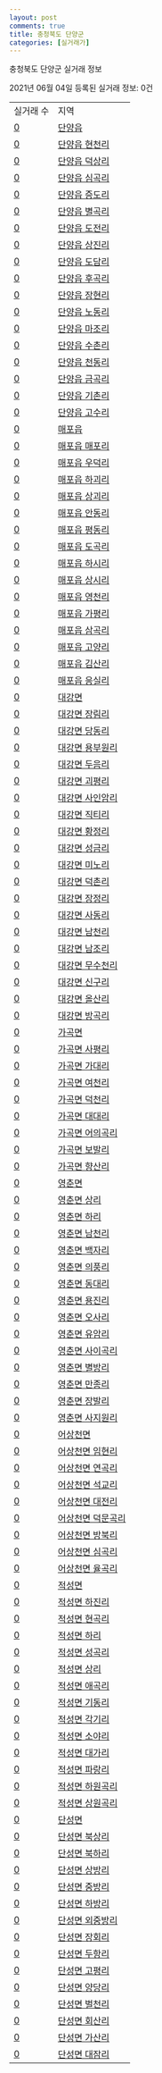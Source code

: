 ```yaml
---
layout: post
comments: true
title: 충청북도 단양군
categories: [실거래가]
---
```


충청북도 단양군 실거래 정보

2021년 06월 04일 등록된 실거래 정보: 0건


<table>
  <tr>
    <td>실거래 수</td>
    <td>지역</td>
  </tr>

  
  <tr>
    <td><a href="4380025000.html">0</a></td>
    <td><a href="4380025000.html">단양읍</a></td>
  </tr>
    

  <tr>
    <td><a href="4380025021.html">0</a></td>
    <td><a href="4380025021.html">단양읍 현천리</a></td>
  </tr>
    

  <tr>
    <td><a href="4380025022.html">0</a></td>
    <td><a href="4380025022.html">단양읍 덕상리</a></td>
  </tr>
    

  <tr>
    <td><a href="4380025023.html">0</a></td>
    <td><a href="4380025023.html">단양읍 심곡리</a></td>
  </tr>
    

  <tr>
    <td><a href="4380025024.html">0</a></td>
    <td><a href="4380025024.html">단양읍 증도리</a></td>
  </tr>
    

  <tr>
    <td><a href="4380025025.html">0</a></td>
    <td><a href="4380025025.html">단양읍 별곡리</a></td>
  </tr>
    

  <tr>
    <td><a href="4380025026.html">0</a></td>
    <td><a href="4380025026.html">단양읍 도전리</a></td>
  </tr>
    

  <tr>
    <td><a href="4380025027.html">0</a></td>
    <td><a href="4380025027.html">단양읍 상진리</a></td>
  </tr>
    

  <tr>
    <td><a href="4380025028.html">0</a></td>
    <td><a href="4380025028.html">단양읍 도담리</a></td>
  </tr>
    

  <tr>
    <td><a href="4380025029.html">0</a></td>
    <td><a href="4380025029.html">단양읍 후곡리</a></td>
  </tr>
    

  <tr>
    <td><a href="4380025030.html">0</a></td>
    <td><a href="4380025030.html">단양읍 장현리</a></td>
  </tr>
    

  <tr>
    <td><a href="4380025031.html">0</a></td>
    <td><a href="4380025031.html">단양읍 노동리</a></td>
  </tr>
    

  <tr>
    <td><a href="4380025032.html">0</a></td>
    <td><a href="4380025032.html">단양읍 마조리</a></td>
  </tr>
    

  <tr>
    <td><a href="4380025033.html">0</a></td>
    <td><a href="4380025033.html">단양읍 수촌리</a></td>
  </tr>
    

  <tr>
    <td><a href="4380025034.html">0</a></td>
    <td><a href="4380025034.html">단양읍 천동리</a></td>
  </tr>
    

  <tr>
    <td><a href="4380025035.html">0</a></td>
    <td><a href="4380025035.html">단양읍 금곡리</a></td>
  </tr>
    

  <tr>
    <td><a href="4380025036.html">0</a></td>
    <td><a href="4380025036.html">단양읍 기촌리</a></td>
  </tr>
    

  <tr>
    <td><a href="4380025037.html">0</a></td>
    <td><a href="4380025037.html">단양읍 고수리</a></td>
  </tr>
    

  <tr>
    <td><a href="4380025300.html">0</a></td>
    <td><a href="4380025300.html">매포읍</a></td>
  </tr>
    

  <tr>
    <td><a href="4380025321.html">0</a></td>
    <td><a href="4380025321.html">매포읍 매포리</a></td>
  </tr>
    

  <tr>
    <td><a href="4380025322.html">0</a></td>
    <td><a href="4380025322.html">매포읍 우덕리</a></td>
  </tr>
    

  <tr>
    <td><a href="4380025324.html">0</a></td>
    <td><a href="4380025324.html">매포읍 하괴리</a></td>
  </tr>
    

  <tr>
    <td><a href="4380025325.html">0</a></td>
    <td><a href="4380025325.html">매포읍 상괴리</a></td>
  </tr>
    

  <tr>
    <td><a href="4380025326.html">0</a></td>
    <td><a href="4380025326.html">매포읍 안동리</a></td>
  </tr>
    

  <tr>
    <td><a href="4380025327.html">0</a></td>
    <td><a href="4380025327.html">매포읍 평동리</a></td>
  </tr>
    

  <tr>
    <td><a href="4380025328.html">0</a></td>
    <td><a href="4380025328.html">매포읍 도곡리</a></td>
  </tr>
    

  <tr>
    <td><a href="4380025329.html">0</a></td>
    <td><a href="4380025329.html">매포읍 하시리</a></td>
  </tr>
    

  <tr>
    <td><a href="4380025330.html">0</a></td>
    <td><a href="4380025330.html">매포읍 상시리</a></td>
  </tr>
    

  <tr>
    <td><a href="4380025331.html">0</a></td>
    <td><a href="4380025331.html">매포읍 영천리</a></td>
  </tr>
    

  <tr>
    <td><a href="4380025332.html">0</a></td>
    <td><a href="4380025332.html">매포읍 가평리</a></td>
  </tr>
    

  <tr>
    <td><a href="4380025333.html">0</a></td>
    <td><a href="4380025333.html">매포읍 삼곡리</a></td>
  </tr>
    

  <tr>
    <td><a href="4380025334.html">0</a></td>
    <td><a href="4380025334.html">매포읍 고양리</a></td>
  </tr>
    

  <tr>
    <td><a href="4380025335.html">0</a></td>
    <td><a href="4380025335.html">매포읍 김산리</a></td>
  </tr>
    

  <tr>
    <td><a href="4380025336.html">0</a></td>
    <td><a href="4380025336.html">매포읍 응실리</a></td>
  </tr>
    

  <tr>
    <td><a href="4380031000.html">0</a></td>
    <td><a href="4380031000.html">대강면</a></td>
  </tr>
    

  <tr>
    <td><a href="4380031021.html">0</a></td>
    <td><a href="4380031021.html">대강면 장림리</a></td>
  </tr>
    

  <tr>
    <td><a href="4380031023.html">0</a></td>
    <td><a href="4380031023.html">대강면 당동리</a></td>
  </tr>
    

  <tr>
    <td><a href="4380031024.html">0</a></td>
    <td><a href="4380031024.html">대강면 용부원리</a></td>
  </tr>
    

  <tr>
    <td><a href="4380031033.html">0</a></td>
    <td><a href="4380031033.html">대강면 두음리</a></td>
  </tr>
    

  <tr>
    <td><a href="4380031034.html">0</a></td>
    <td><a href="4380031034.html">대강면 괴평리</a></td>
  </tr>
    

  <tr>
    <td><a href="4380031035.html">0</a></td>
    <td><a href="4380031035.html">대강면 사인암리</a></td>
  </tr>
    

  <tr>
    <td><a href="4380031036.html">0</a></td>
    <td><a href="4380031036.html">대강면 직티리</a></td>
  </tr>
    

  <tr>
    <td><a href="4380031037.html">0</a></td>
    <td><a href="4380031037.html">대강면 황정리</a></td>
  </tr>
    

  <tr>
    <td><a href="4380031038.html">0</a></td>
    <td><a href="4380031038.html">대강면 성금리</a></td>
  </tr>
    

  <tr>
    <td><a href="4380031039.html">0</a></td>
    <td><a href="4380031039.html">대강면 미노리</a></td>
  </tr>
    

  <tr>
    <td><a href="4380031040.html">0</a></td>
    <td><a href="4380031040.html">대강면 덕촌리</a></td>
  </tr>
    

  <tr>
    <td><a href="4380031041.html">0</a></td>
    <td><a href="4380031041.html">대강면 장정리</a></td>
  </tr>
    

  <tr>
    <td><a href="4380031042.html">0</a></td>
    <td><a href="4380031042.html">대강면 사동리</a></td>
  </tr>
    

  <tr>
    <td><a href="4380031043.html">0</a></td>
    <td><a href="4380031043.html">대강면 남천리</a></td>
  </tr>
    

  <tr>
    <td><a href="4380031044.html">0</a></td>
    <td><a href="4380031044.html">대강면 남조리</a></td>
  </tr>
    

  <tr>
    <td><a href="4380031045.html">0</a></td>
    <td><a href="4380031045.html">대강면 무수천리</a></td>
  </tr>
    

  <tr>
    <td><a href="4380031046.html">0</a></td>
    <td><a href="4380031046.html">대강면 신구리</a></td>
  </tr>
    

  <tr>
    <td><a href="4380031047.html">0</a></td>
    <td><a href="4380031047.html">대강면 올산리</a></td>
  </tr>
    

  <tr>
    <td><a href="4380031048.html">0</a></td>
    <td><a href="4380031048.html">대강면 방곡리</a></td>
  </tr>
    

  <tr>
    <td><a href="4380032000.html">0</a></td>
    <td><a href="4380032000.html">가곡면</a></td>
  </tr>
    

  <tr>
    <td><a href="4380032021.html">0</a></td>
    <td><a href="4380032021.html">가곡면 사평리</a></td>
  </tr>
    

  <tr>
    <td><a href="4380032022.html">0</a></td>
    <td><a href="4380032022.html">가곡면 가대리</a></td>
  </tr>
    

  <tr>
    <td><a href="4380032023.html">0</a></td>
    <td><a href="4380032023.html">가곡면 여천리</a></td>
  </tr>
    

  <tr>
    <td><a href="4380032024.html">0</a></td>
    <td><a href="4380032024.html">가곡면 덕천리</a></td>
  </tr>
    

  <tr>
    <td><a href="4380032025.html">0</a></td>
    <td><a href="4380032025.html">가곡면 대대리</a></td>
  </tr>
    

  <tr>
    <td><a href="4380032026.html">0</a></td>
    <td><a href="4380032026.html">가곡면 어의곡리</a></td>
  </tr>
    

  <tr>
    <td><a href="4380032027.html">0</a></td>
    <td><a href="4380032027.html">가곡면 보발리</a></td>
  </tr>
    

  <tr>
    <td><a href="4380032028.html">0</a></td>
    <td><a href="4380032028.html">가곡면 향산리</a></td>
  </tr>
    

  <tr>
    <td><a href="4380033000.html">0</a></td>
    <td><a href="4380033000.html">영춘면</a></td>
  </tr>
    

  <tr>
    <td><a href="4380033021.html">0</a></td>
    <td><a href="4380033021.html">영춘면 상리</a></td>
  </tr>
    

  <tr>
    <td><a href="4380033022.html">0</a></td>
    <td><a href="4380033022.html">영춘면 하리</a></td>
  </tr>
    

  <tr>
    <td><a href="4380033023.html">0</a></td>
    <td><a href="4380033023.html">영춘면 남천리</a></td>
  </tr>
    

  <tr>
    <td><a href="4380033024.html">0</a></td>
    <td><a href="4380033024.html">영춘면 백자리</a></td>
  </tr>
    

  <tr>
    <td><a href="4380033025.html">0</a></td>
    <td><a href="4380033025.html">영춘면 의풍리</a></td>
  </tr>
    

  <tr>
    <td><a href="4380033026.html">0</a></td>
    <td><a href="4380033026.html">영춘면 동대리</a></td>
  </tr>
    

  <tr>
    <td><a href="4380033027.html">0</a></td>
    <td><a href="4380033027.html">영춘면 용진리</a></td>
  </tr>
    

  <tr>
    <td><a href="4380033028.html">0</a></td>
    <td><a href="4380033028.html">영춘면 오사리</a></td>
  </tr>
    

  <tr>
    <td><a href="4380033029.html">0</a></td>
    <td><a href="4380033029.html">영춘면 유암리</a></td>
  </tr>
    

  <tr>
    <td><a href="4380033030.html">0</a></td>
    <td><a href="4380033030.html">영춘면 사이곡리</a></td>
  </tr>
    

  <tr>
    <td><a href="4380033031.html">0</a></td>
    <td><a href="4380033031.html">영춘면 별방리</a></td>
  </tr>
    

  <tr>
    <td><a href="4380033032.html">0</a></td>
    <td><a href="4380033032.html">영춘면 만종리</a></td>
  </tr>
    

  <tr>
    <td><a href="4380033033.html">0</a></td>
    <td><a href="4380033033.html">영춘면 장발리</a></td>
  </tr>
    

  <tr>
    <td><a href="4380033034.html">0</a></td>
    <td><a href="4380033034.html">영춘면 사지원리</a></td>
  </tr>
    

  <tr>
    <td><a href="4380034000.html">0</a></td>
    <td><a href="4380034000.html">어상천면</a></td>
  </tr>
    

  <tr>
    <td><a href="4380034021.html">0</a></td>
    <td><a href="4380034021.html">어상천면 임현리</a></td>
  </tr>
    

  <tr>
    <td><a href="4380034022.html">0</a></td>
    <td><a href="4380034022.html">어상천면 연곡리</a></td>
  </tr>
    

  <tr>
    <td><a href="4380034023.html">0</a></td>
    <td><a href="4380034023.html">어상천면 석교리</a></td>
  </tr>
    

  <tr>
    <td><a href="4380034024.html">0</a></td>
    <td><a href="4380034024.html">어상천면 대전리</a></td>
  </tr>
    

  <tr>
    <td><a href="4380034025.html">0</a></td>
    <td><a href="4380034025.html">어상천면 덕문곡리</a></td>
  </tr>
    

  <tr>
    <td><a href="4380034026.html">0</a></td>
    <td><a href="4380034026.html">어상천면 방북리</a></td>
  </tr>
    

  <tr>
    <td><a href="4380034027.html">0</a></td>
    <td><a href="4380034027.html">어상천면 심곡리</a></td>
  </tr>
    

  <tr>
    <td><a href="4380034028.html">0</a></td>
    <td><a href="4380034028.html">어상천면 율곡리</a></td>
  </tr>
    

  <tr>
    <td><a href="4380035000.html">0</a></td>
    <td><a href="4380035000.html">적성면</a></td>
  </tr>
    

  <tr>
    <td><a href="4380035021.html">0</a></td>
    <td><a href="4380035021.html">적성면 하진리</a></td>
  </tr>
    

  <tr>
    <td><a href="4380035022.html">0</a></td>
    <td><a href="4380035022.html">적성면 현곡리</a></td>
  </tr>
    

  <tr>
    <td><a href="4380035023.html">0</a></td>
    <td><a href="4380035023.html">적성면 하리</a></td>
  </tr>
    

  <tr>
    <td><a href="4380035024.html">0</a></td>
    <td><a href="4380035024.html">적성면 성곡리</a></td>
  </tr>
    

  <tr>
    <td><a href="4380035025.html">0</a></td>
    <td><a href="4380035025.html">적성면 상리</a></td>
  </tr>
    

  <tr>
    <td><a href="4380035026.html">0</a></td>
    <td><a href="4380035026.html">적성면 애곡리</a></td>
  </tr>
    

  <tr>
    <td><a href="4380035027.html">0</a></td>
    <td><a href="4380035027.html">적성면 기동리</a></td>
  </tr>
    

  <tr>
    <td><a href="4380035028.html">0</a></td>
    <td><a href="4380035028.html">적성면 각기리</a></td>
  </tr>
    

  <tr>
    <td><a href="4380035029.html">0</a></td>
    <td><a href="4380035029.html">적성면 소야리</a></td>
  </tr>
    

  <tr>
    <td><a href="4380035030.html">0</a></td>
    <td><a href="4380035030.html">적성면 대가리</a></td>
  </tr>
    

  <tr>
    <td><a href="4380035031.html">0</a></td>
    <td><a href="4380035031.html">적성면 파랑리</a></td>
  </tr>
    

  <tr>
    <td><a href="4380035032.html">0</a></td>
    <td><a href="4380035032.html">적성면 하원곡리</a></td>
  </tr>
    

  <tr>
    <td><a href="4380035033.html">0</a></td>
    <td><a href="4380035033.html">적성면 상원곡리</a></td>
  </tr>
    

  <tr>
    <td><a href="4380036000.html">0</a></td>
    <td><a href="4380036000.html">단성면</a></td>
  </tr>
    

  <tr>
    <td><a href="4380036021.html">0</a></td>
    <td><a href="4380036021.html">단성면 북상리</a></td>
  </tr>
    

  <tr>
    <td><a href="4380036022.html">0</a></td>
    <td><a href="4380036022.html">단성면 북하리</a></td>
  </tr>
    

  <tr>
    <td><a href="4380036023.html">0</a></td>
    <td><a href="4380036023.html">단성면 상방리</a></td>
  </tr>
    

  <tr>
    <td><a href="4380036024.html">0</a></td>
    <td><a href="4380036024.html">단성면 중방리</a></td>
  </tr>
    

  <tr>
    <td><a href="4380036025.html">0</a></td>
    <td><a href="4380036025.html">단성면 하방리</a></td>
  </tr>
    

  <tr>
    <td><a href="4380036026.html">0</a></td>
    <td><a href="4380036026.html">단성면 외중방리</a></td>
  </tr>
    

  <tr>
    <td><a href="4380036027.html">0</a></td>
    <td><a href="4380036027.html">단성면 장회리</a></td>
  </tr>
    

  <tr>
    <td><a href="4380036028.html">0</a></td>
    <td><a href="4380036028.html">단성면 두항리</a></td>
  </tr>
    

  <tr>
    <td><a href="4380036029.html">0</a></td>
    <td><a href="4380036029.html">단성면 고평리</a></td>
  </tr>
    

  <tr>
    <td><a href="4380036030.html">0</a></td>
    <td><a href="4380036030.html">단성면 양당리</a></td>
  </tr>
    

  <tr>
    <td><a href="4380036031.html">0</a></td>
    <td><a href="4380036031.html">단성면 벌천리</a></td>
  </tr>
    

  <tr>
    <td><a href="4380036032.html">0</a></td>
    <td><a href="4380036032.html">단성면 회산리</a></td>
  </tr>
    

  <tr>
    <td><a href="4380036033.html">0</a></td>
    <td><a href="4380036033.html">단성면 가산리</a></td>
  </tr>
    

  <tr>
    <td><a href="4380036034.html">0</a></td>
    <td><a href="4380036034.html">단성면 대잠리</a></td>
  </tr>
    


</table>
    